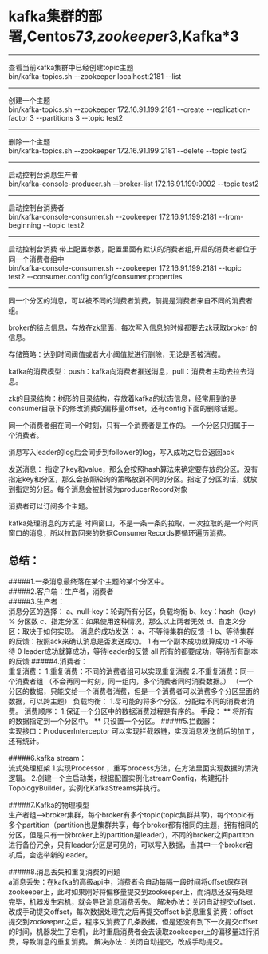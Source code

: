 kafka集群的部署,Centos7*3,zookeeper*3,Kafka*3
=======

-----  
查看当前kafka集群中已经创建topic主题<br/> 
bin/kafka-topics.sh --zookeeper localhost:2181 --list


-----
创建一个主题<br/> 
bin/kafka-topics.sh --zookeeper 172.16.91.199:2181 --create --replication-factor 3 --partitions 3 --topic test2

----
 删除一个主题<br/> 
 bin/kafka-topics.sh --zookeeper 172.16.91.199:2181 --delete --topic test2

------
 启动控制台消息生产者<br/> 
 bin/kafka-console-producer.sh --broker-list 172.16.91.199:9092 --topic test2

----
 启动控制台消费者<br/> 
 bin/kafka-console-consumer.sh --zookeeper 172.16.91.199:2181 --from-beginning --topic test2
 
------- 
 启动控制台消费 带上配置参数，配置里面有默认的消费者组,开启的消费者都位于同一个消费者组中<br/> 
 bin/kafka-console-consumer.sh --zookeeper 172.16.91.199:2181 --topic test2 --consumer.config config/consumer.properties
<br/> 

------------ 

 同一个分区的消息，可以被不同的消费者消费，前提是消费者来自不同的消费者组。

 broker的结点信息，存放在zk里面，每次写入信息的时候都要去zk获取broker 的信息。

 存储策略：达到时间阈值或者大小阈值就进行删除，无论是否被消费。

 kafka的消费模型：push：kafka向消费者推送消息，pull：消费者主动去拉去消息。

 zk的目录结构：树形的目录结构，存放着kafka的状态信息，经常用到的是consumer目录下的修改消费的偏移量offset，还有config下面的删除话题。

 同一个消费者组在同一个时刻，只有一个消费者是工作的。 一个分区只归属于一个消费者。

 消息写入leader的log后会同步到follower的log，写入成功之后会返回ack

 发送消息： 指定了key和value，那么会按照hash算法来确定要存放的分区。没有指定key和分区，那么会按照轮询的策略放到不同的分区。指定了分区的话，就放到指定的分区。每个消息会被封装为producerRecord对象

 消费者可以订阅多个主题。

 kafka处理消息的方式是 时间窗口，不是一条一条的拉取，一次拉取的是一个时间窗口的消息，所以拉取回来的数据ConsumerRecords要循环遍历消费。

 总结：
 ----
 #####1.一条消息最终落在某个主题的某个分区中。<br/>
 #####2.客户端：生产者，消费者<br/>
 #####3.生产者：<br/>
 		消息分区的选择：
 			a、null-key：轮询所有分区，负载均衡
 			b、key：hash（key）% 分区数
 			c、指定分区：如果使用这种情况，那么以上两者无效
 			d、自定义分区：取决于如何实现。
 		消息的成功发送：
 			a、不等待集群的反馈
 					-1
 			b、等待集群的反馈：按照ack来确认消息是否发送成功。
 					1 有一个副本成功就算成功
 					-1 不等待
 					0  leader成功就算成功，等待leader的反馈
 					all  所有的都要成功，等待所有副本的反馈
#####4.消费者：<br/>
	重复消费：
		1.重复消费：不同的消费者组可以实现重复消费
		2.不重复消费：同一个消费者组
			（不会再同一时刻，同一组内，多个消费者同时消费数据。）
			（一个分区的数据，只能交给一个消费者消费，但是一个消费者可以消费多个分区里面的数据，可以跨主题）
	负载均衡：
		1.尽可能的将多个分区，分配给不同的消费者消费。
	消费顺序：
		1.保证一个分区中的数据消费过程是有序的。
			手段：
				** 将所有的数据指定到一个分区中。
				** 只设置一个分区。
#####5.拦截器：<br/>
	实现接口：ProducerInterceptor
	可以实现拦截器链，实现消息发送前后的加工，还有统计。

#####6.kafka stream：<br/>
	流式处理框架
	1.实现Processor ，重写process方法，在方法里面实现数据的清洗逻辑。
	2.创建一个主启动类，根据配置实例化streamConfig，构建拓扑TopologyBuilder，实例化KafkaStreams并执行。  

#####7.Kafka的物理模型<br/>
	生产者组-->broker集群，每个broker有多个topic(topic集群共享)，每个topic有多个partition（partition也是集群共享，每个broker都有相同的主题，拥有相同的分区，但是只有一份broker上的partition是leader），不同的broker之间partiton进行备份冗余，只有leader分区是可见的，可以写入数据，当其中一个broker宕机后，会选举新的leader。

#####8.消息丢失和重复消费的问题<br/>
	a消息丢失：在kafka的高级api中，消费者会自动每隔一段时间将offset保存到zookeeper上，此时如果刚好将偏移量提交到zookeeper上，而消息还没有处理完毕，机器发生宕机，就会导致消息消费丢失。
		解决办法：关闭自动提交offset，改成手动提交offset，每次数据处理完之后再提交offset
	b消息重复消费：offset提交到zookeeper之后，程序又消费了几条数据，但是还没有到下一次提交offset的时间，机器发生了宕机，此时重启消费者会去读取zookeeper上的偏移量进行消费，导致消息的重复消费。
		解决办法：关闭自动提交，改成手动提交。

